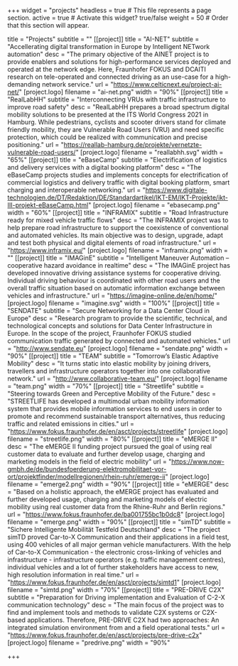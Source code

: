 +++
widget = "projects"
headless = true  # This file represents a page section.
active = true  # Activate this widget? true/false
weight = 50  # Order that this section will appear.

title = "Projects"
subtitle = ""
[[project]]
    title = "AI-NET"
    subtitle = "Accellerating digital transformation in Europe by Intelligent NETwork automation"
    desc = "The primary objective of the AINET project is to provide enablers and solutions for high-performance services deployed and operated at the network edge. Here, Fraunhofer FOKUS and DCAITI research on tele-operated and connected driving as an use-case for a high-demanding network service."
    url = "https://www.celticnext.eu/project-ai-net/"
    [project.logo]
    filename = "ai-net.png"
    width = "90%"
[[project]]
    title = "RealLabHH"
    subtitle = "Interconnecting VRUs with traffic infrastructure to improve road safety"
    desc = "RealLabHH prepares a broad spectrum digital mobility solutions to be presented at the ITS World Congress 2021 in Hamburg. While pedestrians, cyclists and scooter drivers stand for climate friendly mobility, they are Vulnerable Road Users (VRU) and need specific protection, which could be realized with communication and precise positioning."
    url = "https://reallab-hamburg.de/projekte/vernetzte-vulnerable-road-users/"
    [project.logo]
        filename = "reallabhh.svg"
        width = "65%"
[[project]]
    title = "eBaseCamp"
    subtitle = "Electrification of logistics and delivery services with a digital booking platform"
    desc = "The eBaseCamp projects studies and implements concepts for electrification of commercial logistics and delivery traffic with digital booking platform, smart charging and interoperable networking."
    url = "https://www.digitale-technologien.de/DT/Redaktion/DE/Standardartikel/IKT-EM/IKT-Projekte/ikt-III-projekt-eBaseCamp.html"
    [project.logo]
        filename = "ebasecamp.png"
        width = "60%"
[[project]]
    title = "INFRAMIX"
    subtitle = "Road Infrastructure ready for mixed vehicle traffic flows"
    desc = "The INFRAMIX project was to help prepare road infrastructure to support the coexistence of conventional and automated vehicles. Its main objective was to design, upgrade, adapt and test both physical and digital elements of road infrastructure."
    url = "https://www.inframix.eu/"
    [project.logo]
        filename = "inframix.png"
        width = ""
[[project]]
    title = "IMAGinE"
    subtitle = "Intelligent Maneuver Automation – cooperative hazard avoidance in realtime"
    desc = "The IMAGinE project has developed innovative driving assistance systems for cooperative driving. Individual driving behaviour is coordinated with other road users and the overall traffic situation based on automatic information exchange between vehicles and infrastructure."
    url = "https://imagine-online.de/en/home/"
    [project.logo]
        filename = "imagine.svg"
        width = "100%"
[[project]]
    title = "SENDATE"
    subtitle = "Secure Networking for a Data Center Cloud in Europe"
    desc = "Research program to provide the scientific, technical, and technological concepts and solutions for Data Center Infrastructure in Europe. In the scope of the project, Fraunhofer FOKUS studied communication traffic generated by connected and automated vehicles."
    url = "http://www.sendate.eu"
    [project.logo]
        filename = "sendate.png"
        width = "90%"
[[project]]
    title = "TEAM"
    subtitle = "Tomorrow’s Elastic Adaptive Mobility"
    desc = "It turns static into elastic mobility by joining drivers, travellers and infrastructure operators together into one collaborative network."
    url = "http://www.collaborative-team.eu/"
    [project.logo]
        filename = "team.png"
        width = "70%"
[[project]]
    title = "Streetlife"
    subtitle = "Steering towards Green and Perceptive Mobility of the Future."
    desc = "STREETLIFE has developed a multimodal urban mobility information system that provides mobile information services to end users in order to promote and recommend sustainable transport alternatives, thus reducing traffic and related emissions in cities."
    url = "https://www.fokus.fraunhofer.de/en/asct/projects/streetlife"
    [project.logo]
        filename = "streetlife.png"
        width = "80%"
[[project]]
    title = "eMERGE II"
    desc = "The eMERGE II funding project pursued the goal of using real customer data to evaluate and further develop usage, charging and marketing models in the field of electric mobility"
    url = "https://www.now-gmbh.de/de/bundesfoerderung-elektromobilitaet-vor-ort/projektfinder/modellregionen/rhein-ruhr/emerge-ii"
    [project.logo]
        filename = "emerge2.png"
        width = "90%"
[[project]]
    title = "eMERGE"
    desc = "Based on a holistic approach, the eMERGE project has evaluated and further developed usage, charging and marketing models of electric mobility using real customer data from the Rhine-Ruhr and Berlin regions."
    url = "https://www.fokus.fraunhofer.de/ba001755bc1b0dc8"
    [project.logo]
        filename = "emerge.png"
        width = "90%"
[[project]]
    title = "simTD"
    subtitle = "Sichere Intelligente Mobilität Testfeld Deutschland"
    desc = "The project simTD proved Car-to-X Communication and their applications in a field test, using 400 vehicles of all major german vehicle manufacturers. With the help of Car-to-X Communication - the electronic cross-linking of vehicles and infrastructure - infrastructure operators (e.g. traffic management centres), individual vehicles and a lot of further stakeholders have access to new, high resolution information in real time."
    url = "https://www.fokus.fraunhofer.de/en/asct/projects/simtd1"
    [project.logo]
        filename = "simtd.png"
        width = "70%"
[[project]]
    title = "PRE-DRIVE C2X"
    subtitle = "Preparation for Driving implementation and Evaluation of C-2-X communication technology"
    desc = "The main focus of the project was to find and implement tools and methods to validate C2X systems or C2X-based applications. Therefore, PRE-DRIVE C2X had two approaches: An integrated simulation environment from and a field operational tests."
    url = "https://www.fokus.fraunhofer.de/en/asct/projects/pre-drive-c2x"
    [project.logo]
        filename = "predrive.png"
        width = "90%"
 
+++


